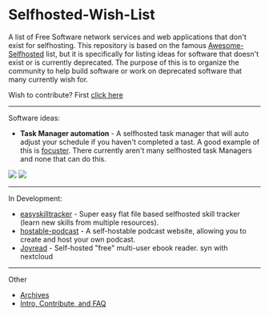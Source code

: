 # Selfhosted-Wish-List

A list of Free Software network services and web applications that don't exist for selfhosting. This repository is based on the famous [Awesome-Selfhosted](https://github.com/Kickball/awesome-selfhosted/blob/master/README.md) list, but it is specifically for listing ideas for software that doesn't exist or is currently deprecated. The purpose of this is to organize the community to help build software or work on deprecated software that many currently wish for.

Wish to contribute? First [click here](/Contribute.md)

--------------------
Software ideas:
<!-- BEGIN SOFTWARE LIST -->

- **Task Manager automation** - A selfhosted task manager that will auto adjust your schedule if you haven't completed a tast. A good example of this is [focuster](https://www.focuster.com). There currently aren't many selfhosted task Managers and none that can do this.

[![](https://api.gh-polls.com/poll/01DBGVSD42BS7K3P6JTCNXFG4V/Upvote)](https://api.gh-polls.com/poll/01DBGVSD42BS7K3P6JTCNXFG4V/Upvote/vote)
[![](https://api.gh-polls.com/poll/01DBGVSD42BS7K3P6JTCNXFG4V/Downvote)](https://api.gh-polls.com/poll/01DBGVSD42BS7K3P6JTCNXFG4V/Downvote/vote)

--------------------
In Development:
- [easyskilltracker](https://github.com/spech66/easyskilltracker) - Super easy flat file based selfhosted skill tracker (learn new skills from multiple resources).
- [hostable-podcast](https://github.com/rossboswell/hostable-podcast) - A self-hostable podcast website, allowing you to create and host your own podcast.
- [Joyread](https://github.com/joyread/server) - Self-hosted "free" multi-user ebook reader. syn with nextcloud
--------------------
Other
- [Archives](/Archives.md)
- [Intro, Contribute, and FAQ](/Contribute.md)
